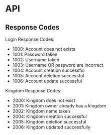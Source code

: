 # API

Response Codes
--------------

Login Response Codes:
  * 1000: Account does not exists
  * 1001: Password taken
  * 1002: Username taken
  * 1003: Username OR password are incorrect
  * 1004: Account creation successful
  * 1005: Account deletion successful
  * 1006: Account update successful

Kingdom Response Codes:
  * 2000: Kingdom does not exist
  * 2001: Kingdom owner already has a kingdom
  * 2002: Kingdom name taken
  * 2004: Kingdom creation successful
  * 2005: Kingdom deletion successful
  * 2006: Kingdom updated successfully

